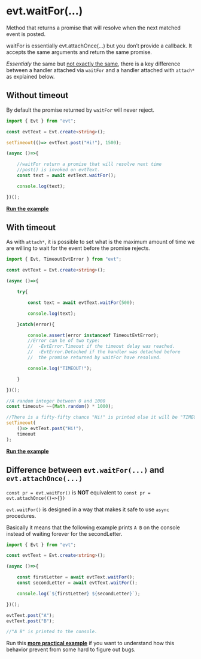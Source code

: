 # evt.waitFor(...)

Method that returns a promise that will resolve when the next matched event is posted.

waitFor is essentially evt.attachOnce(...) but you don’t provide a callback. It accepts the same arguments and return the same promise.

_Essentialy_ the same but [not exactly the same](https://docs.evt.land/api/evt/waitfor#difference-between-evt.waitfor-...-and-evt.attachonce-...), there is a key difference between a handler attached via `waitFor` and a handler attached with `attach*` as explained below.

## Without timeout

By default the promise returned by `waitFor` will never reject.

```typescript
import { Evt } from "evt";

const evtText = Evt.create<string>();

setTimeout(()=> evtText.post("Hi!"), 1500);

(async ()=>{

    //waitFor return a promise that will resolve next time 
    //post() is invoked on evtText.
    const text = await evtText.waitFor();

    console.log(text);

})();
```

[**Run the example**](https://stackblitz.com/edit/evt-cazqyr?embed=1\&file=index.ts\&hideExplorer=1)

## With timeout

As with `attach*`, it is possible to set what is the maximum amount of time we are willing to wait for the event before the promise rejects.

```typescript
import { Evt, TimeoutEvtError } from "evt";

const evtText = Evt.create<string>();

(async ()=>{

    try{

        const text = await evtText.waitFor(500);

        console.log(text);

    }catch(error){

        console.assert(error instanceof TimeoutEvtError);
        //Error can be of two type:
        //  -EvtError.Timeout if the timeout delay was reached.
        //  -EvtError.Detached if the handler was detached before 
        //  the promise returned by waitFor have resolved. 

        console.log("TIMEOUT!");

    }

})();

//A random integer between 0 and 1000
const timeout= ~~(Math.random() * 1000);

//There is a fifty-fifty chance "Hi!" is printed else it will be "TIMEOUT!".
setTimeout(
    ()=> evtText.post("Hi!"), 
    timeout
);
```

[**Run the example**](https://stackblitz.com/edit/evt-wqh856?embed=1\&file=index.ts\&hideExplorer=1)

## Difference between `evt.waitFor(...)` and `evt.attachOnce(...)`

`const pr = evt.waitFor()` is **NOT** equivalent to `const pr = evt.attachOnce(()=>{})`

`evt.waitFor()` is designed in a way that makes it safe to use `async` procedures.

Basically it means that the following example prints `A B` on the console instead of waiting forever for the secondLetter.

```typescript
import { Evt } from "evt";

const evtText = Evt.create<string>();

(async ()=>{

    const firstLetter = await evtText.waitFor();
    const secondLetter = await evtText.waitFor();

    console.log(`${firstLetter} ${secondLetter}`);

})();

evtText.post("A");
evtText.post("B");

//"A B" is printed to the console.
```

Run this [**more practical example**](https://stackblitz.com/edit/evt-v4q4s2?embed=1\&file=index.ts\&hideExplorer=1) if you want to understand how this behavior prevent from some hard to figure out bugs.
